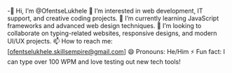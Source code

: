 -👋 Hi, I’m @OfentseLukhele
👀 I’m interested in web development, IT support, and creative coding projects.
🌱 I’m currently learning JavaScript frameworks and advanced web design techniques.
💞️ I’m looking to collaborate on typing-related websites, responsive designs, and modern UI/UX projects.
📫 How to reach me: [ofentselukhele.skillsempire@gmail.com]
😄 Pronouns: He/Him
⚡ Fun fact: I can type over 100 WPM and love testing out new tech tools!

<!---
OfentseLukhele/OfentseLukhele is a ✨ special ✨ repository because its `README.md` (this file) appears on your GitHub profile.
You can click the Preview link to take a look at your changes.
--->
